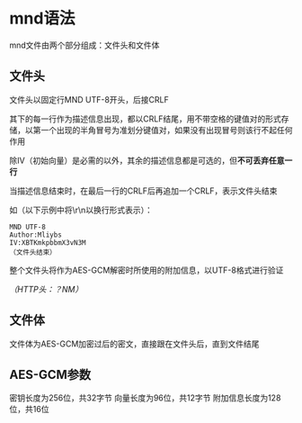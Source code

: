 # mnd语法
mnd文件由两个部分组成：文件头和文件体

## 文件头
文件头以固定行MND UTF-8开头，后接CRLF

其下的每一行作为描述信息出现，都以CRLF结尾，用不带空格的键值对的形式存储，以第一个出现的半角冒号为准划分键值对，如果没有出现冒号则该行不起任何作用

除IV（初始向量）是必需的以外，其余的描述信息都是可选的，但**不可丢弃任意一行**

当描述信息结束时，在最后一行的CRLF后再追加一个CRLF，表示文件头结束

如（以下示例中将\\r\\n以换行形式表示）：

	MND UTF-8
	Author:Mliybs
	IV:XBTKmkpbbmX3vN3M
	（文件头结束）

整个文件头将作为AES-GCM解密时所使用的附加信息，以UTF-8格式进行验证

*（HTTP头：？NM）*
## 文件体
文件体为AES-GCM加密过后的密文，直接跟在文件头后，直到文件结尾

## AES-GCM参数
密钥长度为256位，共32字节
向量长度为96位，共12字节
附加信息长度为128位，共16位